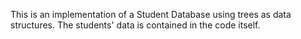 This is an implementation of a Student Database using trees as data structures. The students' data is contained in the code itself.
